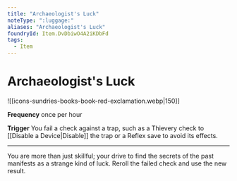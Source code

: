 ```yaml
---
title: "Archaeologist's Luck"
noteType: ":luggage:"
aliases: "Archaeologist's Luck"
foundryId: Item.DvDbiwO4A2iKDbFd
tags:
  - Item
---
```


# Archaeologist's Luck
![[icons-sundries-books-book-red-exclamation.webp|150]]

**Frequency** once per hour

**Trigger** You fail a check against a trap, such as a Thievery check to [[Disable a Device|Disable]] the trap or a Reflex save to avoid its effects.

* * *

You are more than just skillful; your drive to find the secrets of the past manifests as a strange kind of luck. Reroll the failed check and use the new result.
